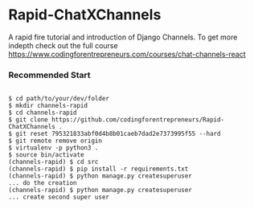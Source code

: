 # Rapid-ChatXChannels
A rapid fire tutorial and introduction of Django Channels. To get more indepth check out the full course https://www.codingforentrepreneurs.com/courses/chat-channels-react



### Recommended Start
```

$ cd path/to/your/dev/folder
$ mkdir channels-rapid
$ cd channels-rapid
$ git clone https://github.com/codingforentrepreneurs/Rapid-ChatXChannels .
$ git reset 795321833abf0d4b8b01caeb7dad2e7373995f55 --hard
$ git remote remove origin
$ virtualenv -p python3 .
$ source bin/activate
(channels-rapid) $ cd src
(channels-rapid) $ pip install -r requirements.txt
(channels-rapid) $ python manage.py createsuperuser
... do the creation
(channels-rapid) $ python manage.py createsuperuser
... create second super user 
```